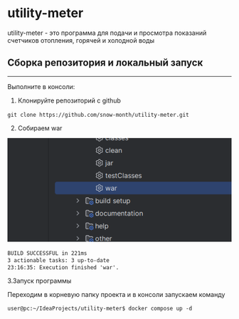 # utility-meter

utility-meter - это программа для подачи и просмотра
показаний счетчиков отопления, горячей и холодной воды

## Сборка репозитория и локальный запуск

___
Выполните в консоли:

1. Клонируйте репозиторий с github

`git clone https://github.com/snow-month/utility-meter.git`

2. Собираем war

![img.png](img.png)

```
BUILD SUCCESSFUL in 221ms
3 actionable tasks: 3 up-to-date
23:16:35: Execution finished 'war'.

```

3.Запуск программы

Переходим в корневую папку проекта и в консоли запускаем команду

```
user@pc:~/IdeaProjects/utility-meter$ docker compose up -d
```


